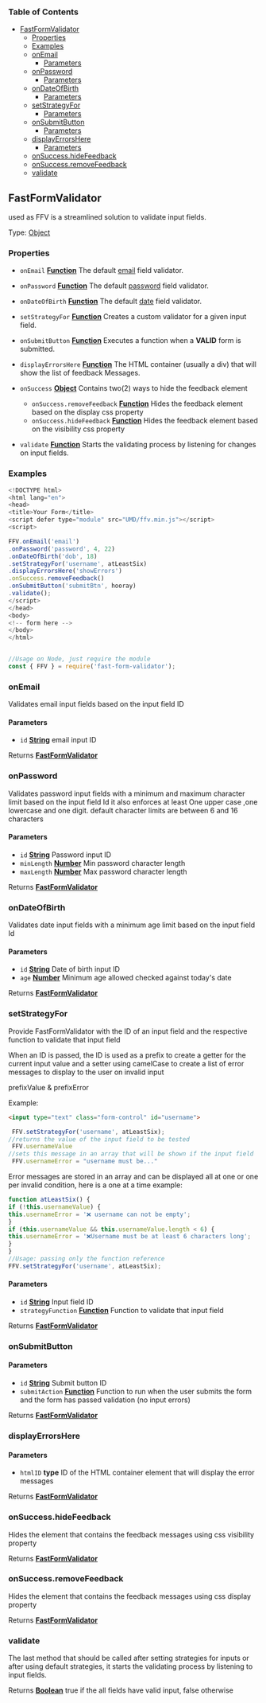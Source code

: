 <!-- Generated by documentation.js. Update this documentation by updating the source code. -->

### Table of Contents

*   [FastFormValidator][1]
    *   [Properties][2]
    *   [Examples][3]
    *   [onEmail][4]
        *   [Parameters][5]
    *   [onPassword][6]
        *   [Parameters][7]
    *   [onDateOfBirth][8]
        *   [Parameters][9]
    *   [setStrategyFor][10]
        *   [Parameters][11]
    *   [onSubmitButton][12]
        *   [Parameters][13]
    *   [displayErrorsHere][14]
        *   [Parameters][15]
    *   [onSuccess.hideFeedback][16]
    *   [onSuccess.removeFeedback][17]
    *   [validate][18]

## FastFormValidator

used as FFV is a streamlined solution to validate input fields.

Type: [Object][19]

### Properties

*   `onEmail` **[Function][20]** The default [email][4] field validator.
*   `onPassword` **[Function][20]** The default [password][6] field validator.
*   `onDateOfBirth` **[Function][20]** The default [date][8] field validator.
*   `setStrategyFor` **[Function][20]** Creates a custom validator for a given input field.
*   `onSubmitButton` **[Function][20]** Executes a function when a **VALID** form is submitted.
*   `displayErrorsHere` **[Function][20]** The HTML container (usually a div)
    that will show the list of feedback Messages.
*   `onSuccess` **[Object][19]** Contains two(2) ways to hide the feedback element

    *   `onSuccess.removeFeedback` **[Function][20]** Hides the feedback element based on the display css property
    *   `onSuccess.hideFeedback` **[Function][20]** Hides the feedback element based on the visibility css property
*   `validate` **[Function][20]** Starts the validating
    process by listening for changes on input fields.

### Examples

```javascript
<!DOCTYPE html>
<html lang="en">
<head>
<title>Your Form</title>
<script defer type="module" src="UMD/ffv.min.js"></script>
<script>

FFV.onEmail('email')
.onPassword('password', 4, 22)
.onDateOfBirth('dob', 18)
.setStrategyFor('username', atLeastSix)
.displayErrorsHere('showErrors')
.onSuccess.removeFeedback()
.onSubmitButton('submitBtn', hooray)
.validate();
</script>
</head>
<body>
<!-- form here -->
</body>
</html>


//Usage on Node, just require the module
const { FFV } = require('fast-form-validator');
```

### onEmail

Validates email input fields based on the input field ID

#### Parameters

*   `id` **[String][21]** email input ID

Returns **[FastFormValidator][22]** 

### onPassword

Validates password input fields with a minimum and maximum character limit
based on the input field Id
it also enforces at least One upper case ,one lowercase and one digit.
default character limits are between 6 and 16 characters

#### Parameters

*   `id` **[String][21]** Password input ID
*   `minLength` **[Number][23]** Min password character length
*   `maxLength` **[Number][23]** Max password character length

Returns **[FastFormValidator][22]** 

### onDateOfBirth

Validates date input fields with a minimum age limit based on the input
field Id

#### Parameters

*   `id` **[String][21]** Date of birth input ID
*   `age` **[Number][23]** Minimum age allowed checked against today's date

Returns **[FastFormValidator][22]** 

### setStrategyFor

Provide FastFormValidator with the ID of an input field and the respective
function to validate that input field

When an ID is passed, the ID is used as a prefix to create a getter
for the current input value and a setter using camelCase
to create a list of error messages to display to the user on invalid input

prefixValue & prefixError

Example:

```html
<input type="text" class="form-control" id="username">
```

```js
 FFV.setStrategyFor('username', atLeastSix);
//returns the value of the input field to be tested
 FFV.usernameValue 
//sets this message in an array that will be shown if the input field 
 FFV.usernameError = "username must be..." 
```

Error messages are stored in an array and can be displayed all at one or
one per invalid condition, here is a one at a time example:

```js
function atLeastSix() {
if (!this.usernameValue) {
this.usernameError = '❌ username can not be empty';
}
if (this.usernameValue && this.usernameValue.length < 6) {
this.usernameError = '❌Username must be at least 6 characters long';
}
}
//Usage: passing only the function reference
FFV.setStrategyFor('username', atLeastSix);

```

#### Parameters

*   `id` **[String][21]** Input field ID
*   `strategyFunction` **[Function][20]** Function to validate that input field

Returns **[FastFormValidator][22]** 

### onSubmitButton

#### Parameters

*   `id` **[String][21]** Submit button ID
*   `submitAction` **[Function][20]** Function to run when the user submits the form and the form has passed validation (no input errors)

Returns **[FastFormValidator][22]** 

### displayErrorsHere

#### Parameters

*   `htmlID` **type** ID of the HTML container element that will display the error messages

Returns **[FastFormValidator][22]** 

### onSuccess.hideFeedback

Hides the element that contains the feedback messages using
css visibility property

Returns **[FastFormValidator][22]** 

### onSuccess.removeFeedback

Hides the element that contains the feedback messages using
css display property

Returns **[FastFormValidator][22]** 

### validate

The last method that should be called  after setting strategies
for inputs or after using default strategies, it starts the validating
process by listening to input fields.

Returns **[Boolean][24]** true if the all fields have valid input, false otherwise

[1]: #fastformvalidator

[2]: #properties

[3]: #examples

[4]: #onemail

[5]: #parameters

[6]: #onpassword

[7]: #parameters-1

[8]: #ondateofbirth

[9]: #parameters-2

[10]: #setstrategyfor

[11]: #parameters-3

[12]: #onsubmitbutton

[13]: #parameters-4

[14]: #displayerrorshere

[15]: #parameters-5

[16]: #onsuccesshidefeedback

[17]: #onsuccessremovefeedback

[18]: #validate

[19]: https://developer.mozilla.org/docs/Web/JavaScript/Reference/Global_Objects/Object

[20]: https://developer.mozilla.org/docs/Web/JavaScript/Reference/Statements/function

[21]: https://developer.mozilla.org/docs/Web/JavaScript/Reference/Global_Objects/String

[22]: #fastformvalidator

[23]: https://developer.mozilla.org/docs/Web/JavaScript/Reference/Global_Objects/Number

[24]: https://developer.mozilla.org/docs/Web/JavaScript/Reference/Global_Objects/Boolean
